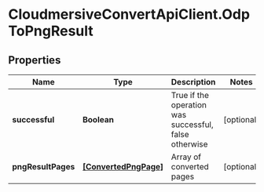 # CloudmersiveConvertApiClient.OdpToPngResult

## Properties
Name | Type | Description | Notes
------------ | ------------- | ------------- | -------------
**successful** | **Boolean** | True if the operation was successful, false otherwise | [optional] 
**pngResultPages** | [**[ConvertedPngPage]**](ConvertedPngPage.md) | Array of converted pages | [optional] 


